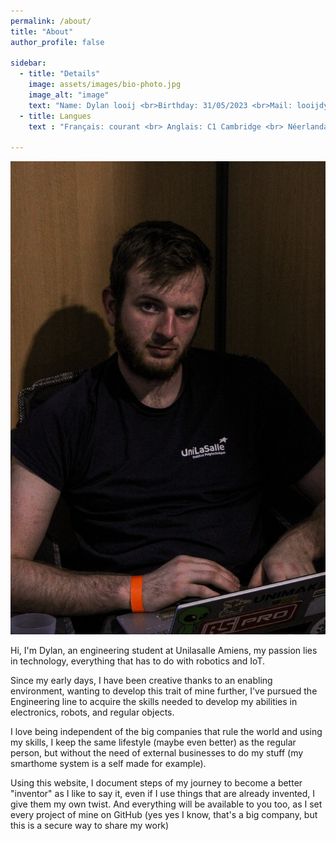 ```yaml
---
permalink: /about/
title: "About"
author_profile: false

sidebar:
  - title: "Details"
    image: assets/images/bio-photo.jpg
    image_alt: "image"
    text: "Name: Dylan looij <br>Birthday: 31/05/2023 <br>Mail: looijdylan@gmail.com "
  - title: Langues
    text : "Français: courant <br> Anglais: C1 Cambridge <br> Néerlandais: Langue maternelle <br> Allemand: B1 kmk"
  
---
```



![Me Dylan Looij](/assets/images/PhotoMe.jpg)


Hi, I'm Dylan, an engineering student at Unilasalle Amiens, my passion lies in technology, everything that has to do with robotics and IoT.

Since my early days, I have been creative thanks to an enabling environment, wanting to develop this trait of mine further, I've pursued the Engineering line to acquire the skills needed to develop my abilities in electronics, robots, and regular objects.

I love being independent of the big companies that rule the world and using my skills, I keep the same lifestyle (maybe even better) as the regular person, but without the need of external businesses to do my stuff (my smarthome system is a self made for example).

Using this website, I document steps of my journey to become a better "inventor" as I like to say it, even if I use things that are already invented, I give them my own twist.
And everything will be available to you too, as I set every project of mine on GitHub (yes yes I know, that's a big company, but this is a secure way to share my work)